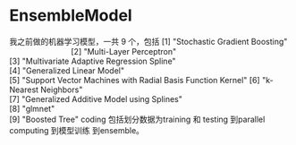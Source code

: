 # EnsembleModel

我之前做的机器学习模型，一共 9 个，包括
[1] "Stochastic Gradient Boosting"                             
[2] "Multi-Layer Perceptron"                                   
[3] "Multivariate Adaptive Regression Spline"                  
[4] "Generalized Linear Model"                                 
[5] "Support Vector Machines with Radial Basis Function Kernel"
[6] "k-Nearest Neighbors"                                      
[7] "Generalized Additive Model using Splines"                 
[8] "glmnet"                                                   
[9] "Boosted Tree"
coding 包括划分数据为training 和 testing 到parallel computing 到模型训练 到ensemble。
